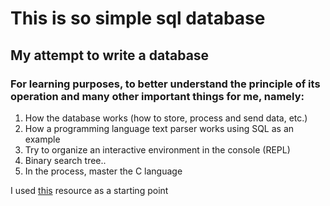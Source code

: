 # This is so simple sql database

## My attempt to write a database
 
### For learning purposes, to better understand the principle of its operation and many other important things for me, namely:
1. How the database works (how to store, process and send data, etc.)
2. How a programming language text parser works using SQL as an example
3. Try to organize an interactive environment in the console (REPL)
4. Binary search tree..
5. In the process, master the C language

I used [this](https://cstack.github.io/db_tutorial) resource as a starting point
